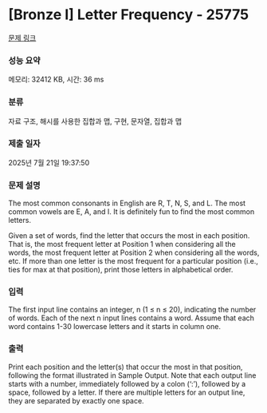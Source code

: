 # [Bronze I] Letter Frequency - 25775 

[문제 링크](https://www.acmicpc.net/problem/25775) 

### 성능 요약

메모리: 32412 KB, 시간: 36 ms

### 분류

자료 구조, 해시를 사용한 집합과 맵, 구현, 문자열, 집합과 맵

### 제출 일자

2025년 7월 21일 19:37:50

### 문제 설명

<p>The most common consonants in English are R, T, N, S, and L. The most common vowels are E, A, and I. It is definitely fun to find the most common letters.</p>

<p>Given a set of words, find the letter that occurs the most in each position. That is, the most frequent letter at Position 1 when considering all the words, the most frequent letter at Position 2 when considering all the words, etc. If more than one letter is the most frequent for a particular position (i.e., ties for max at that position), print those letters in alphabetical order.</p>

### 입력 

 <p>The first input line contains an integer, n (1 ≤ n ≤ 20), indicating the number of words. Each of the next n input lines contains a word. Assume that each word contains 1-30 lowercase letters and it starts in column one.</p>

### 출력 

 <p>Print each position and the letter(s) that occur the most in that position, following the format illustrated in Sample Output. Note that each output line starts with a number, immediately followed by a colon (‘:’), followed by a space, followed by a letter. If there are multiple letters for an output line, they are separated by exactly one space.</p>

